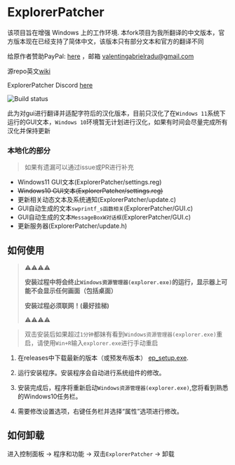 # ExplorerPatcher
该项目旨在增强 Windows 上的工作环境.
本fork项目为我所翻译的中文版本，官方版本现在已经支持了简体中文，该版本只有部分文本和官方的翻译不同

给原作者赞助PayPal: [here](https://www.paypal.com/donate?business=valentingabrielradu%40gmail.com&no_recurring=0&item_name=ExplorerPatcher&currency_code=EUR) ，邮箱 valentingabrielradu@gmail.com

源repo英文[wiki](https://github.com/valinet/ExplorerPatcher/wiki)

ExplorerPatcher Discord [here](https://discord.gg/gsPcfqHTD2)

![Build status](https://github.com/Yukari316/ExplorerPatcher_zh-CN/actions/workflows/build.yml/badge.svg)

此为对gui进行翻译并适配字符后的汉化版本，目前只汉化了在`Windows 11`系统下运行的GUI文本，`Windows 10`环境暂无计划进行汉化，如果有时间会尽量完成所有汉化并保持更新

### 本地化的部分
> 如果有遗漏可以通过issue或PR进行补充
- Windows11 GUI文本(ExplorerPatcher/settings.reg)
- ~~Windows10 GUI文本(ExplorerPatcher/settings.reg)~~
- 更新相关动态文本及系统通知(ExplorerPatcher/update.c)
- GUI自动生成的文本`swprintf_s函数相关`(ExplorerPatcher/GUI.c)
- GUI自动生成的文本`MessageBoxW对话框`(ExplorerPatcher/GUI.c)
- 更新服务器(ExplorerPatcher/update.h)

## 如何使用

> ⚠⚠⚠⚠
> 
> **安装过程中将会终止`Windows资源管理器(explorer.exe)`的运行，显示器上可能不会显示任何画面（包括桌面）**
>
> **安装过程必须联网！(最好挂梯)**
> 
> ⚠⚠⚠⚠

> 双击安装后如果超过`1分钟`都妹有看到`Windows资源管理器(explorer.exe)`重启，请使用`Win+R`输入`explorer.exe`进行手动重启

1. 在releases中下载最新的版本（或预发布版本） [ep_setup.exe](https://github.com/Yukari316/ExplorerPatcher_zh-CN/releases/).

2. 运行安装程序。安装程序会自动进行系统组件的修改。

3. 安装完成后，程序将重新启动`Windows资源管理器(explorer.exe)`,您将看到熟悉的Windows10任务栏。

4. 需要修改设置选项，右键任务栏并选择“属性”选项进行修改。

## 如何卸载

进入控制面板 -> 程序和功能 -> 双击`ExplorerPatcher` -> 卸载

